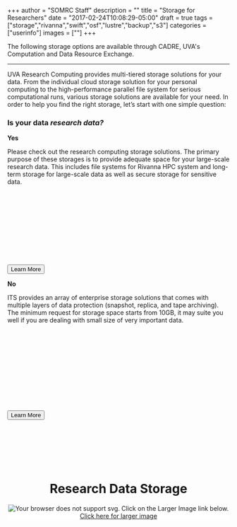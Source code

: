 +++
author = "SOMRC Staff"
description = ""
title = "Storage for Researchers"
date = "2017-02-24T10:08:29-05:00"
draft = true
tags = ["storage","rivanna","swift","osf","lustre","backup","s3"]
categories = ["userinfo"]
images = [""]
+++
<p class=lead>The following storage options are available through CADRE, UVA's Computation and Data Resource Exchange.</p>
<hr>

<p><a name="top"></a></p>
<p class="lead">UVA Research Computing provides multi-tiered storage solutions for your data. From the individual cloud storage solution for your personal computing to the high-performance parallel file system for serious computational runs, various storage solutions are available for your need. In order to help you find the right storage, let’s start with one simple question:</p>
<h3>Is your data <i>research data?</i></h3>
<div class="container">
<div class="row" style="margin-bottom:2rem;">
   <div class="col-sm-6">
      <div class="card">
         <div class="card-header">
            <b>Yes</b>
         </div>
         <div class="card-block" style="min-height:250px">
            <p class="card-text">
               Please check out the research computing storage solutions. The primary purpose of these storages is to provide adequate space for your large-scale research data. This includes file systems for Rivanna HPC system and long-term storage for large-scale data as well as secure storage for sensitive data. 
            </p>
         </div>
         <div class="card-header">
            <p class="card-text">
               <a href="#rs" target="_self"><button class="btn btn-lg btn-success">Learn More</button></a>
            </p>
         </div>
      </div>
   </div>
   <div class="col-sm-6">
      <div class="card">
         <div class="card-header">
            <b>No</b>
         </div>
         <div class="card-block" style="min-height: 250px">
            <p class="card-text">
               ITS provides an array of enterprise storage solutions that comes with multiple layers of data protection (snapshot, replica, and tape archiving). The minimum request for storage space starts from 10GB, it may suite you well if you are dealing with small size of very important data.
            </p>
         </div>
         <div class="card-header">
            <p class="card-text">
               <a href="#es" target="_self"><button class="btn btn-lg btn-success">Learn More</button></a>
            </p>
         </div>
      </div>
   </div>
</div>
<div style="text-align:center;height:100%;">
   <h1 style="padding-top:100px;font-weight:bold;">
      <a name="rs" style="text-align:left;">Research Data Storage</a>
   </h1>
   <!-- <img alt="" border="0" height="621" id="Image-Maps-Com-image-maps-2017-06-14-103927" orgheight="563" orgwidth="1200" src="/images/storage/Research-storage-jan-18.png" usemap="#image-maps-2017-06-14-103927" width="1200" /> -->
   <div style="width: 100%;background: #fff;margin: 0 auto;">
      <object type="image/svg+xml" data="/images/storage/research-storage.svg" style="width:100%">
      <img src="/images/storage/Research-storage-jan-18.png" alt="Your browser does not support svg. Click on the Larger Image link below.">
      </object>
      <a href="/images/storage/research-storage.svg" target="_self">Click here for larger image</a>
   </div>
</div>
<br />
<p><a href="https://cadre.virginia.edu/node/add/storage-request" target="_new"><button class="btn btn-large btn-success" style="text-align:center;margin-right: 25%;margin-left: 25%;width: 50%;height: 10%;font-size: 26px;">Submit Storage Request</button></a></p>
<hr />
<div style="text-align:right;margin-right:10%;">
   <a class="return" href="#top" target="_self">▲ Return to Top</a>
</div>
<div style="text-align:center;">
   <a name="es" style="text-align:left;"></a>
   <h1 style="padding-top:100px;font-weight:bold;">
      <a name="es" style="text-align:left;">Enterprise Data Storage</a>
   </h1>
   <div style="width: 100%;background: #fff;margin: 0 auto;">
      <object type="image/svg+xml" data="/images/storage/enterprise-storage.svg" style="width: 100%">
      <img src="/images/storage/Enterprise-storage-jan-2018.png" alt="Your browser does not support svg. Click on the Larger Image link below.">
      </object>
      <a href="/images/storage/enterprise-storage.svg" target="_self">Click here for larger image</a>
   </div>
</div>
</div>
<br />
<p><a href="http://its.virginia.edu/hosting/storage/home.html" target="_new"><button class="btn btn-large btn-success" style="text-align:center;margin-right: 25%;margin-left: 25%;width: 50%;height: 10%;font-size: 26px;">Request ITS Storage</button></a></p>
<hr />
<div style="text-align:right;margin-right:10%;">
   <a class="return" href="#top" target="_self">▲ Return to Top</a>
</div>
<p>&nbsp;</p>
<br />
<h2>
   Personal Computing
</h2>
<a name="box-storage" style="text-align:left;"></a>
<h3>
   UVA Box
</h3>
<p>UVA Box is a cloud-based storage and collaboration service that gives eligible members of the University community the ability to access, store, and share up to 1 TB of non-sensitive/moderately sensitive University files securely—anywhere, anytime, on any device.</p>
<p><a href="http://its.virginia.edu/box/" target="_new"><button class="btn btn-small btn-success">Learn More</button></a>&nbsp;<a class="return" href="#top" style="align:right" target="_self">▲ Return to Top</a></p>
<a name="crash-plan" style="text-align:left;"></a>
<h3>
   CrashPlan
</h3>
<p>CrashPlan is a cloud-based desktop backup service. It securely backs up your endpoint devices to the cloud. CrashPlan provides:</p>
<ul>
   <li>
      Cloud storage for backup of up to 4 endpoint devices per user
   </li>
   <li>
      Protection against crypto-ransomware and other malicious software that destroys/encrypts content on end-user’s devices
   </li>
   <li>
      Protection of University data on endpoint devices from loss due to hard drive failure, computer failure, etc.
   </li>
</ul>
<p>CrashPlan is currently offered at no cost to the University community until June 30, 2018. After that, the cost model/fee structure will be determined for continued use of the service. During this this initial phase, the system has a per-user quota of 250GB. If you need more space and have a valid use case, please contact ITS via the link below.</p>
<p><a href="http://its.virginia.edu/crashplan/" target="_blank"><button class="btn btn-small btn-success">Learn More</button></a>&nbsp;<a class="return" href="#top" style="align:right" target="_self">▲ Return to Top</a></p>
<br>
<hr>
<h2>
   High Performance Computing
</h2>
<a name="rivanna-home" style="text-align:left;"></a>
<h3>
   Rivanna <code>/home</code> File System (FREE)
</h3>
<p>Each user on Rivanna HPC cluster is provided with 50GB of <code>/home</code> directory. It is a standard place where you can store important files or data such as your research code, configuration files, and valuable output data. Users can compile, debug their codes in this space before getting ready for production runs via scheduler (SLURM on Rivanna) on compute nodes. The <code>/home</code> comes with 3 weeks of snapshot backup, so if you delete your data by mistake, you can ask file recovery. The 50GB is the hard quota of the space, and users are not allowed to exceed this limit. You job will fail if the hard limit is reached.</p>
<p><a href="https://arcs.virginia.edu/storage" target="_blank"><button class="btn btn-small btn-success">Learn More</button></a>&nbsp;<a class="return" href="#top" style="align:right" target="_self">▲ Return to Top</a></p>
<a name="rivanna-scratch" style="text-align:left;"></a>
<h3>
   Rivanna <code>/scratch</code> File System (FREE)
</h3>
<p>The <code>/scratch</code> file system is a large-scale, high-performance parallel file system (Lustre) where multi-threaded, high-performance read &amp; write is possible. The scratch space is freely provided, and one of the most versatile storage locations available to you -- for certain use cases and with the right tuning, <code>/scratch</code> performs extremely well: upwards of 10x faster than NFS-mounted storage. We recommend to use this file system whenever running a series of jobs on RIvanna. There are quotas imposed (10TB per user), but they are not strictly enforced: being over quota usually just means not being able to submit jobs until you're not over quota any more, and in many cases you can have your quota adjusted simply by asking.</p>
<p><a href="http://arcs.virginia.edu/storage" target="_blank"><button class="btn btn-small btn-success">Learn More</button></a>&nbsp;<a class="return" href="#top" style="align:right" target="_self">▲ Return to Top</a></p>
<a name="project-storage" style="text-align:left;"></a>
<h3>
   Research Project Storage <code>/project</code> ($90/TB/Yr)
</h3>
<p>The <code>/project</code> storage option provides storage for collaboration and data sharing within the research group. Like <code>/home</code> and <code>/scratch</code> file systems, <code>/project</code> is mounted on Rivanna, and users can freely move data around between those file systems. Total usable space of <code>/project</code> is close to 2 PB, and the file system comes with a data protection of 3-week snapshot. Non-Rivanna users can still request the storage space, and the data transfer to/from the storage is possible via a Globus data transfer node <a href="https://discuss.rc.virginia.edu/t/globus-connect-data-transfer-introduction/345">(More details here)</a>. UVA faculty can purchase <code>/project</code> space by submitting <a href="https://cadre.virginia.edu/node/add/storage-request" target="_blank">this form</a>.</p>
<p><a href="/userinfo/project" target="_self"><button class="btn btn-small btn-success">Learn More</button>&nbsp;<a class="return" href="#top" style="align:right" target="_self">▲ Return to Top</a></p>
<br>
<hr>
<h2>
   Long-Term Storage
</h2>
<a name="research-value-storage" style="text-align:left;"></a>	
<h3>
   Research Value Storage ($45/TB/YR)
</h3>
<p>Research Value Storage is a low-cost, moderate-performance version of the Enterprise Storage offered by ITS. Users can request a space on this system by submitting <a href="https://cadre.virginia.edu/node/add/storage-request" target="_new">this form</a>, and can use this storage without having to get an account Rivanna HPC system. It can be mounted from the central network by clients on local laptops and workstations running Linux, Windows, or Mac OSX. Although not as fast as other UVA storage solutions, Value Storage offers a familiar format which is easy to understand and use. It is differentiated from Enterprise Storage by the lack of data protection features and services that are available on the Enterprise tiers.</p>
<p><a href="http://its.virginia.edu/hosting/storage/value.html" target="_new"><button class="btn btn-small btn-success">Learn More</button></a>&nbsp;<a class="return" href="#top" style="align:right" target="_self">▲ Return to Top</a></p>
<a name="academic-value-storage" style="text-align:left;"></a>
<h3>
   Academic Value Storage ($90/TB/YR)
</h3>
<p>ITS offers storage for non-research users for hosting their non-sensitive data. Users can request a space on this system by submitting <a href="http://its.virginia.edu/hosting/storage/value.html" target="_new"> a form</a>. It can be mounted from the central network by clients on local laptops and workstations running Linux, Windows, or Mac OSX. Although not as fast as other UVA storage solutions, Value Storage offers a familiar format which is easy to understand and use. It is differentiated from Enterprise Storage by the lack of data protection features and services that are available on the Enterprise tiers. It is good for users who have their own backup solutions in place, and need a low cost terabyte level storage solution</p>
<p><a href="http://its.virginia.edu/hosting/storage/value.html" target="_new"><button class="btn btn-small btn-success">Learn More</button></a>&nbsp;<a class="return" href="#top" style="align:right" target="_self">▲ Return to Top</a></p>
<br>
<hr>
<h2>
   Storage Solution for Sensitive Data
</h2>
<a name="secure-storage" style="text-align:left;"></a>
<h3>
   Ivy Central Storage and NAS for VM ($TBD/TB/YR)
</h3>
<p>UVA’s secure data analytics system, Ivy, has multi-tiered storage systems, and a PI can specify the storage space s/he would like to have when requesting access to Ivy. A central storage pool of more than 1 PB of space is available for highly sensitive data storage regardless which platform users select for their project (among three available platforms: virtual machine, Domino DataLab, and Hadoop/Spark. For more information, please check out our <a href="/userguide/ivy">Ivy User Guide</a>. This storage doesn’t allow users to store executable files for security reason, and provides read & write only access. Executable files can be stored on the VM storage. Virtual machines do not come with any significant disk storage of their own, but small amount of data (less than 100GB) can be stored directly in the block storage space that comes with each VM. When larger storage space is required for relatively higher I/O performance than the central storage space, users can request a space on the network attached storage (NAS) mounted on the VM.</p>
<p><a href="https://somrc.virginia.edu/userinfo/ivy/" target="_blank"><button class="btn btn-small btn-success">Learn More</button></a>&nbsp;<a class="return" href="#top" style="align:right" target="_self">▲ Return to Top</a></p>
